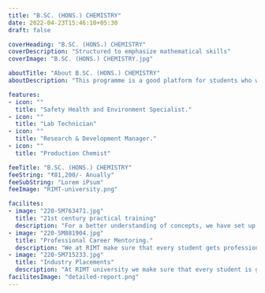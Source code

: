 ```yaml
---
title: "B.SC. (HONS.) CHEMISTRY"
date: 2022-04-23T15:46:10+05:30
draft: false

coverHeading: "B.SC. (HONS.) CHEMISTRY"
coverDescription: "Structured to emphasize mathematical skills"
coverImage: "B.SC. (HONS.) CHEMISTRY.jpg"

aboutTitle: "About B.SC. (HONS.) CHEMISTRY"
aboutDescription: "This programme is a good platform for students who want to pursue careers within or outside chemistry, or if they wish to take further postgraduate training in, for example, education or in a specialized masters programme before going on to a research career. Students get a solid grounding in all aspects of chemistry and can choose to combine this with some non-chemical options to broaden their education."

features:
- icon: ""
  title: "Safety Health and Environment Specialist."
- icon: ""
  title: "Lab Technician"
- icon: ""
  title: "Research & Development Manager."
- icon: ""
  title: "Production Chemist"

feeTitle: "B.SC. (HONS.) CHEMISTRY"
feeString: "₹81,200/- Anually"
feeSubString: "Lorem iPsum"
feeImage: "RIMT-university.png"

facilites:
- image: "220-SM763471.jpg"
  title: "21st century practical training"
  description: "For a better understanding of concepts, we have set up advanced 21st-century tools equipped with advanced training methods so that students can learn every concept practically in a better way."
- image: "220-SM881904.jpg"
  title: "Professional Career Mentoring."
  description: "We at RIMT make sure that every student gets professional career mentoring from the industry experts to set career targets & for this we have created a career & placement cell too."
- image: "220-SM715233.jpg"
  title: "Industry Placements"
  description: "At RIMT university we make sure that every student is getting placed, each year more than 500 companies visit the campus of RIMT to hire our brightest of the talents"
facilitesImage: "detailed-report.png"
---
```


